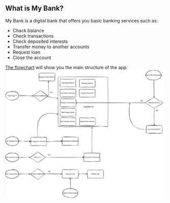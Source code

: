 ## What is My Bank?

My Bank is a digital bank that offers you basic banking services such as:
- Chack balance
- Check transactions
- Check deposited interests
- Transfer money to another accounts
- Request loan
- Close the account

[The flowchart](https://github.com/mhsa-prn/My-Bank/blob/main/MyBankFlowchart.jpg) will show you the main structure of the app.
![the flowchart.](https://github.com/mhsa-prn/My-Bank/blob/main/MyBankFlowchart.drawio.svg)
